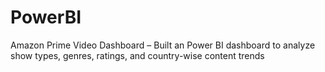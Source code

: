 # PowerBI
Amazon Prime Video Dashboard – Built an Power BI dashboard to analyze show types, genres, ratings, and country-wise content trends
